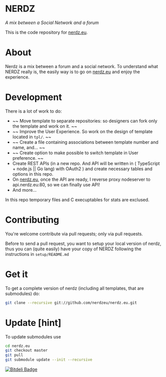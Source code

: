 NERDZ
=====
*A mix between a Social Network and a forum*


This is the code repository for [nerdz.eu](http://www.nerdz.eu).

About
=====
Nerdz is a mix between a forum and a social network. To understand what NERDZ really is, the easily way is to go on [nerdz.eu](http://www.nerdz.eu) and enjoy the experience.

Development
===========

There is a lot of work to do:

*  ~~ Move template to separate repositories: so designers can fork only the template and work on it. ~~
*  ~~ Improve the User Experience. So work on the design of template located in `tpl/`. ~~
*  ~~ Create a file containing associations between template number and name, and... ~~
*  ~~ Create option to make possible to switch template in User preference. ~~
*  Create REST APIs (in a new repo. And API will be written in ( TypeScript + node.js || Go lang) with OAuth2 ) and create necessary tables and options in this repo.
*  On [nerdz.eu](http://www.nerdz.eu), once the API are ready, I reverse proxy nodeserver to api.nerdz.eu:80, so we can finally use API!
*  And more...


In this repo temporary files and C execuptables for stats are exclused.

Contributing
============
You're welcome contribute via pull requests; only via pull requests.

Before to send a pull request, you want to setup your local version of nerdz, thus you can (quite easily) have your copy of NERDZ following the instructions in `setup/README.md`

Get it
======
To get a complete version of nerdz (including all templates, that are submodules) do:
```bash
git clone --recursive git://github.com/nerdzeu/nerdz.eu.git
```

Update [hint]
======
To update submodules use
```bash
cd nerdz.eu
git checkout master
git pull
git submodule update --init --recursive
```


[![Bitdeli Badge](https://d2weczhvl823v0.cloudfront.net/nerdzeu/nerdz.eu/trend.png)](https://bitdeli.com/free "Bitdeli Badge")

